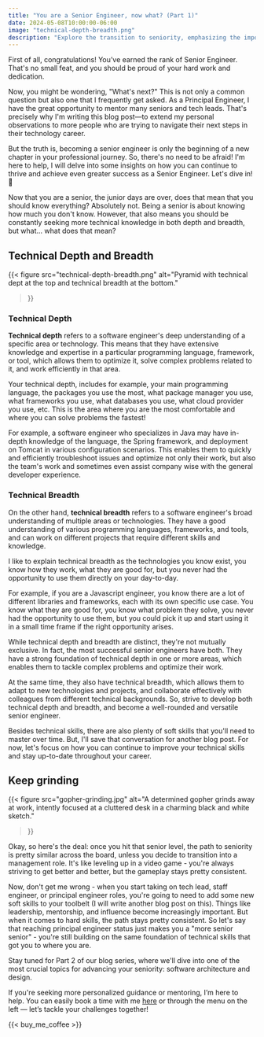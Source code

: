 ```yaml
---
title: "You are a Senior Engineer, now what? (Part 1)"
date: 2024-05-08T10:00:00-06:00
image: "technical-depth-breadth.png"
description: "Explore the transition to seniority, emphasizing the importance of continuous learning and mastering both technical depth and breadth."
---
```


First of all, congratulations! You’ve earned the rank of Senior Engineer. That's no small feat, and you should be proud of your hard work and dedication.

Now, you might be wondering, "What's next?" This is not only a common question but also one that I frequently get asked. As a Principal Engineer, I have the great opportunity to mentor many seniors and tech leads. That's precisely why I'm writing this blog post—to extend my personal observations to more people who are trying to navigate their next steps in their technology career.

But the truth is, becoming a senior engineer is only the beginning of a new chapter in your professional journey. So, there's no need to be afraid! I'm here to help, I will delve into some insights on how you can continue to thrive and achieve even greater success as a Senior Engineer. Let's dive in! 👏

Now that you are a senior, the junior days are over, does that mean that you should know everything? Absolutely not. Being a senior is about knowing how much you don't know. However, that also means you should be constantly seeking more technical knowledge in both depth and breadth, but what... what does that mean?

## Technical Depth and Breadth

{{< figure
  src="technical-depth-breadth.png"
  alt="Pyramid with technical dept at the top and technical breadth at the bottom."
>}}

### Technical Depth

**Technical depth** refers to a software engineer's deep understanding of a specific area or technology. This means that they have extensive knowledge and expertise in a particular programming language, framework, or tool, which allows them to optimize it, solve complex problems related to it, and work efficiently in that area.

Your technical depth, includes for example, your main programming language, the packages you use the most, what package manager you use, what frameworks you use, what databases you use, what cloud provider you use, etc. This is the area where you are the most comfortable and where you can solve problems the fastest!

For example, a software engineer who specializes in Java may have in-depth knowledge of the language, the Spring framework, and deployment on Tomcat in various configuration scenarios. This enables them to quickly and efficiently troubleshoot issues and optimize not only their work, but also the team's work and sometimes even assist company wise with the general developer experience.

### Technical Breadth

On the other hand, **technical breadth** refers to a software engineer's broad understanding of multiple areas or technologies. They have a good understanding of various programming languages, frameworks, and tools, and can work on different projects that require different skills and knowledge.

I like to explain technical breadth as the technologies you know exist, you know how they work, what they are good for, but you never had the opportunity to use them directly on your day-to-day.

For example, if you are a Javascript engineer, you know there are a lot of different libraries and frameworks, each with its own specific use case. You know what they are good for, you know what problem they solve, you never had the opportunity to use them, but you could pick it up and start using it in a small time frame if the right opportunity arises.

While technical depth and breadth are distinct, they're not mutually exclusive. In fact, the most successful senior engineers have both. They have a strong foundation of technical depth in one or more areas, which enables them to tackle complex problems and optimize their work.

At the same time, they also have technical breadth, which allows them to adapt to new technologies and projects, and collaborate effectively with colleagues from different technical backgrounds. So, strive to develop both technical depth and breadth, and become a well-rounded and versatile senior engineer.

Besides technical skills, there are also plenty of soft skills that you'll need to master over time. But, I'll save that conversation for another blog post. For now, let's focus on how you can continue to improve your technical skills and stay up-to-date throughout your career.

## Keep grinding

{{< figure
  src="gopher-grinding.jpg"
  alt="A determined gopher grinds away at work, intently focused at a cluttered desk in a charming black and white sketch."
>}}

Okay, so here's the deal: once you hit that senior level, the path to seniority is pretty similar across the board, unless you decide to transition into a management role. It's like leveling up in a video game - you're always striving to get better and better, but the gameplay stays pretty consistent.

Now, don't get me wrong - when you start taking on tech lead, staff engineer, or principal engineer roles, you're going to need to add some new soft skills to your toolbelt (I will write another blog post on this). Things like leadership, mentorship, and influence become increasingly important. But when it comes to hard skills, the path stays pretty consistent. So let's say that reaching principal engineer status just makes you a "more senior senior" - you're still building on the same foundation of technical skills that got you to where you are.

Stay tuned for Part 2 of our blog series, where we'll dive into one of the most crucial topics for advancing your seniority: software architecture and design.

If you're seeking more personalized guidance or mentoring, I’m here to help. You can easily book a time with me [here](https://cal.com/alexandrecastrotech/mentoring) or through the menu on the left — let’s tackle your challenges together!

{{< buy_me_coffee >}}
